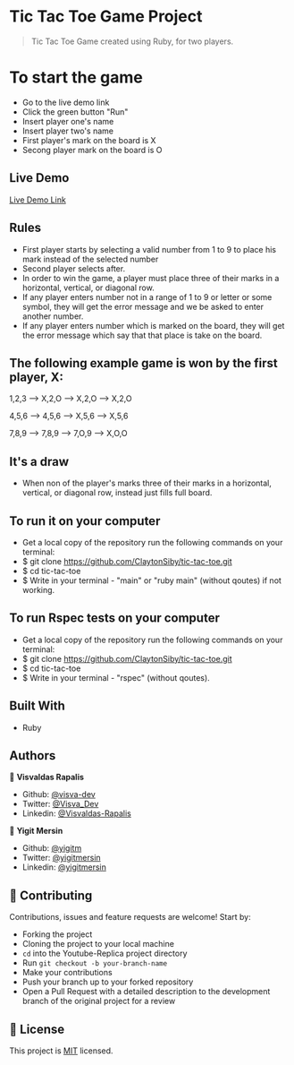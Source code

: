 # Tic Tac Toe Game Project

> Tic Tac Toe Game created using Ruby, for two players.

# To start the game

- Go to the live demo link
- Click the green button "Run"
- Insert player one's name
- Insert player two's name
- First player's mark on the board is X
- Secong player mark on the board is O

## Live Demo

[Live Demo Link](https://repl.it/@visvaldeliss/Tic-Tac-Toe#main.rb )

## Rules

- First player starts by selecting a valid number from 1 to 9 to place his mark instead of the selected number 
- Second player selects after.
- In order to win the game, a player must place three of their marks in a horizontal, vertical, or diagonal row.
- If any player enters number not in a range of 1 to 9 or letter or some symbol, they will get the error message and we be asked to enter another number.
- If any player enters number which is marked on the board, they will get the error message which say that that place is take on the board.

## The following example game is won by the first player, X:
<p> 1,2,3 -->   X,2,O -->   X,2,O -->   X,2,O</p>
<p> 4,5,6 -->   4,5,6 -->   X,5,6 -->   X,5,6</p>
<p> 7,8,9 -->   7,8,9 -->   7,O,9 -->   X,O,O</p>

## It's a draw
- When non of the player's marks three of their marks in a horizontal, vertical, or diagonal row, instead just fills full board.

## To run it on your computer

- Get a local copy of the repository run the following commands on your terminal:
- $ git clone https://github.com/ClaytonSiby/tic-tac-toe.git
- $ cd tic-tac-toe
- $ Write in your terminal - "main" or "ruby main" (without qoutes) if not working.

## To run Rspec tests on your computer

- Get a local copy of the repository run the following commands on your terminal:
- $ git clone https://github.com/ClaytonSiby/tic-tac-toe.git
- $ cd tic-tac-toe
- $ Write in your terminal - "rspec" (without qoutes).


## Built With

- Ruby

## Authors

👤 **Visvaldas Rapalis**

- Github: [@visva-dev](https://github.com/visva-dev)
- Twitter: [@Visva_Dev](https://twitter.com/Visva_Dev)
- Linkedin: [@Visvaldas-Rapalis](https://www.linkedin.com/in/visvaldas-rapalis)

👤 **Yigit Mersin**

- Github: [@yigitm](https://github.com/yigitm)
- Twitter: [@yigitmersin](https://twitter.com/yigitmersin)
- Linkedin: [@yigitmersin](https://www.linkedin.com/in/yigitmersin)

## 🤝 Contributing

Contributions, issues and feature requests are welcome! Start by:

- Forking the project
- Cloning the project to your local machine
- `cd` into the Youtube-Replica project directory
- Run `git checkout -b your-branch-name`
- Make your contributions
- Push your branch up to your forked repository
- Open a Pull Request with a detailed description to the development branch of the original project for a review

## 📝 License

This project is [MIT](https://opensource.org/licenses/MIT) licensed.
